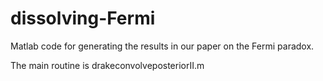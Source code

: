 # dissolving-Fermi
Matlab code for generating the results in our paper on the Fermi paradox.

The main routine is drakeconvolveposteriorII.m
